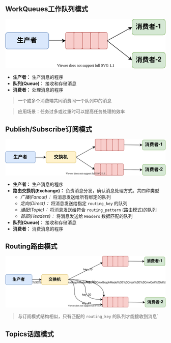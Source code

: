 ## WorkQueues工作队列模式

![WorkQueues工作模式简图](RabbitMQ工作模式/WorkQueues工作模式简图.drawio.svg)

- **生产者：** 生产消息的程序
- **队列(Queue)：** 接收和存储消息
- **消费者：** 处理消息的程序

> 一个或多个消费端共同消费同一个队列中的消息

> 应用场景：任务过多或过重时可以提高任务处理的效率

## Publish/Subscribe订阅模式

![Pub-Sub订阅模式简图](RabbitMQ工作模式/Pub-Sub订阅模式简图.drawio.svg)

- **生产者：** 生产消息的程序
- **路由交换机(Exchange)：** 负责消息分发，确认消息处理方式。共四种类型
    - *广播(Fanout)：* 将消息发送给所有绑定的队列
    - *定向(Direct)：* 将消息发送给指定 `routing_key` 的队列
    - *通配(Topic)：* 将消息发送给符合 `routing_pattern` (路由模式)的队列
    - *首部(Headers)：* 将消息发送给 `Headers` 数据匹配的队列
- **队列(Queue)：** 接收和存储消息
- **消费者：** 消费消息的程序

## Routing路由模式

![Routing路由模式简图](RabbitMQ工作模式/Routing路由模式简图.drawio.svg)
> 与订阅模式结构相似，只有匹配的 `routing_key` 的队列才能接收到消息`

## Topics话题模式